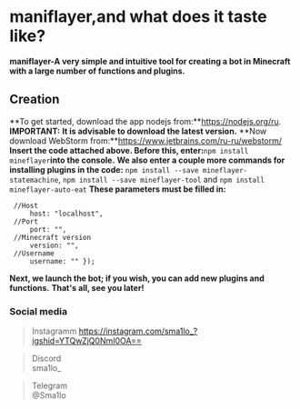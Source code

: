# maniflayer,and what does it taste like?
 **maniflayer-A very simple and intuitive    tool for creating a bot in Minecraft with  a large number of functions and plugins.**
## Creation
**To get started, download the app nodejs from:**https://nodejs.org/ru.
**IMPORTANT:**
**It is advisable to download the latest version.**
**Now download WebStorm from:**https://www.jetbrains.com/ru-ru/webstorm/
**Insert the code attached above. Before this, enter:**`npm install mineflayer`**into the console.**
**We also enter a couple more commands for installing plugins in the code:** `npm install --save mineflayer-statemachine`, `npm install --save mineflayer-tool` and `npm install mineflayer-auto-eat`
**These parameters must be filled in:**
```
 //Host 
     host: "localhost", 
 //Port 
     port: "", 
 //Minecraft version 
     version: "", 
 //Username 
     username: "" });
```
**Next, we launch the bot; if you wish, you can add new plugins and functions.**
**That's all, see you later!**
### Social media

> Instagramm
> https://instagram.com/sma1lo_?igshid=YTQwZjQ0NmI0OA==

> Discord                        
> sma1lo_     

> Telegram                              
> @Sma1lo